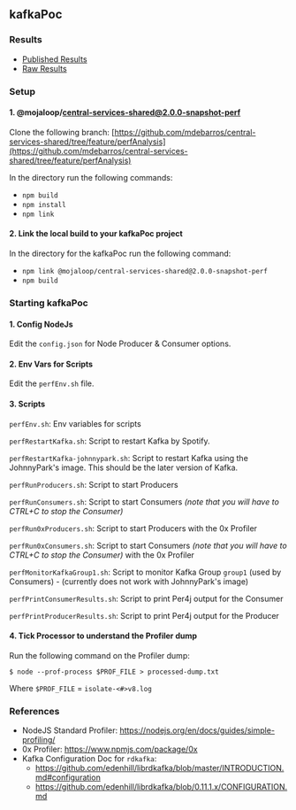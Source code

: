 ## kafkaPoc

### Results

- [Published Results](https://mdebarros.github.io/kafkapoc-results)
- [Raw Results](https://github.com/mdebarros/kafkapoc-results)

### Setup

#### 1. @mojaloop/central-services-shared@2.0.0-snapshot-perf

Clone the following branch: [https://github.com/mdebarros/central-services-shared/tree/feature/perfAnalysis](https://github.com/mdebarros/central-services-shared/tree/feature/perfAnalysis)

In the directory run the following commands:
- `npm build`
- `npm install`
- `npm link`

#### 2. Link the local build to your kafkaPoc project

In the directory for the kafkaPoc run the following command:
- `npm link @mojaloop/central-services-shared@2.0.0-snapshot-perf`
- `npm build`

### Starting kafkaPoc

#### 1. Config NodeJs

Edit the `config.json` for Node Producer & Consumer options.

#### 2. Env Vars for Scripts

Edit the `perfEnv.sh` file.

#### 3. Scripts

`perfEnv.sh`: Env variables for scripts

`perfRestartKafka.sh`: Script to restart Kafka by Spotify.

`perfRestartKafka-johnnypark.sh`: Script to restart Kafka using the JohnnyPark's image. This should be the later version of Kafka.

`perfRunProducers.sh`: Script to start Producers

`perfRunConsumers.sh`: Script to start Consumers _(note that you will have to CTRL+C to stop the Consumer)_

`perfRun0xProducers.sh`: Script to start Producers with the 0x Profiler

`perfRun0xConsumers.sh`: Script to start Consumers _(note that you will have to CTRL+C to stop the Consumer)_  with the 0x Profiler

`perfMonitorKafkaGroup1.sh`: Script to monitor Kafka Group `group1` (used by Consumers) - (currently does not work with JohnnyPark's image)

`perfPrintConsumerResults.sh`: Script to print Per4j output for the Consumer

`perfPrintProducerResults.sh`: Script to print Per4j output for the Producer

#### 4. Tick Processor to understand the Profiler dump

Run the following command on the Profiler dump:

`$ node --prof-process $PROF_FILE > processed-dump.txt`

Where `$PROF_FILE` = `isolate-<#>v8.log`

### References

- NodeJS Standard Profiler: https://nodejs.org/en/docs/guides/simple-profiling/ 
- 0x Profiler: https://www.npmjs.com/package/0x
- Kafka Configuration Doc for `rdkafka`: 
    - https://github.com/edenhill/librdkafka/blob/master/INTRODUCTION.md#configuration
    - https://github.com/edenhill/librdkafka/blob/0.11.1.x/CONFIGURATION.md
